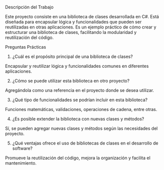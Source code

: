 Descripción del Trabajo

Este proyecto consiste en una biblioteca de clases desarrollada en C#. Está diseñada para encapsular lógica y funcionalidades que pueden ser reutilizadas en otras aplicaciones. Es un ejemplo práctico de cómo crear y estructurar una biblioteca de clases, facilitando la modularidad y reutilización del código.

Preguntas Prácticas

1. ¿Cuál es el propósito principal de una biblioteca de clases?

Encapsular y reutilizar lógica y funcionalidades comunes en diferentes aplicaciones.

2. ¿Cómo se puede utilizar esta biblioteca en otro proyecto?

Agregándola como una referencia en el proyecto donde se desea utilizar.

3. ¿Qué tipo de funcionalidades se podrían incluir en esta biblioteca?

Funciones matemáticas, validaciones, operaciones de cadena, entre otras.

4. ¿Es posible extender la biblioteca con nuevas clases y métodos?

Sí, se pueden agregar nuevas clases y métodos según las necesidades del proyecto.

5. ¿Qué ventajas ofrece el uso de bibliotecas de clases en el desarrollo de software?

Promueve la reutilización del código, mejora la organización y facilita el mantenimiento.
